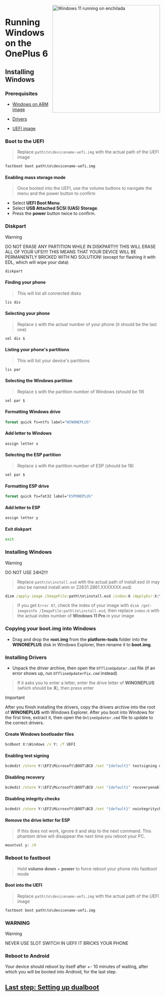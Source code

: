 <img align="right" src="https://github.com/Daniel224455/WoA-on-OnePlus6-Series/blob/main/enchilada.png" width="350" alt="Windows 11 running on enchilada">

# Running Windows on the OnePlus 6

## Installing Windows

### Prerequisites
- [Windows on ARM image](https://worproject.com/esd)
  
- [Drivers](https://github.com/Daniel224455/WoA-on-OnePlus6-Series/releases/tag/Drivers)
  
- [UEFI image](https://github.com/Daniel224455/WoA-on-OnePlus6-Series/releases/tag/UEFI)

### Boot to the UEFI
> Replace `path\to\devicename-uefi.img` with the actual path of the UEFI image
```cmd
fastboot boot path\to\devicename-uefi.img
```

#### Enabling mass storage mode
> Once booted into the UEFI, use the volume buttons to navigate the menu and the power button to confirm
- Select **UEFI Boot Menu**.
- Select **USB Attached SCSI (UAS) Storage**.
- Press the **power** button twice to confirm.

### Diskpart
> [!WARNING]
> DO NOT ERASE ANY PARTITION WHILE IN DISKPART!!!! THIS WILL ERASE ALL OF YOUR UFS!!!! THIS MEANS THAT YOUR DEVICE WILL BE PERMANENTLY BRICKED WITH NO SOLUTION! (except for flashing it with EDL, which will wipe your data)
```cmd
diskpart
```

#### Finding your phone
> This will list all connected disks
```cmd
lis dis
```

#### Selecting your phone
> Replace `$` with the actual number of your phone (it should be the last one)
```cmd
sel dis $
```

#### Listing your phone's partitions
> This will list your device's partitions
```cmd
lis par
```

#### Selecting the Windows partition
> Replace `$` with the partition number of Windows (should be 19)
```cmd
sel par $
```

#### Formatting Windows drive
```cmd
format quick fs=ntfs label="WINONEPLUS"
```

#### Add letter to Windows
```cmd
assign letter x
```

#### Selecting the ESP partition
> Replace `$` with the partition number of ESP (should be 18)
```cmd
sel par $
```

#### Formatting ESP drive
```cmd
format quick fs=fat32 label="ESPONEPLUS"
```

#### Add letter to ESP
```cmd
assign letter y
```

#### Exit diskpart
```cmd
exit
```

### Installing Windows
> [!Warning]
> DO NOT USE 24H2!!!

> Replace `path\to\install.esd` with the actual path of install.esd (it may also be named install.wim or 22631.2861.XXXXXXX.esd)

```cmd
dism /apply-image /ImageFile:path\to\install.esd /index:6 /ApplyDir:X:\
```

> If you get `Error 87`, check the index of your image with `dism /get-imageinfo /ImageFile:path\to\install.esd`, then replace `index:6` with the actual index number of **Windows 11 Pro** in your image

### Copying your boot.img into Windows
- Drag and drop the **root.img** from the **platform-tools** folder into the **WINONEPLUS** disk in Windows Explorer, then rename it to **boot.img**.

### Installing Drivers
- Unpack the driver archive, then open the `OfflineUpdater.cmd` file (if an error shows up, run `OfflineUpdaterFix.cmd` instead)

> If it asks you to enter a letter, enter the drive letter of **WINONEPLUS** (which should be **X**), then press enter

> [!IMPORTANT]
> After you finish installing the drivers, copy the drivers archive into the root of **WINONEPLUS** with Windows Explorer. After you boot into Windows for the first time, extract it, then open the `OnlineUpdater.cmd` file to update to the correct drivers.

#### Create Windows bootloader files
```cmd
bcdboot X:\Windows /s Y: /f UEFI
```

#### Enabling test signing
```cmd
bcdedit /store Y:\EFI\Microsoft\BOOT\BCD /set "{default}" testsigning on
```

#### Disabling recovery
```cmd
bcdedit /store Y:\EFI\Microsoft\BOOT\BCD /set "{default}" recoveryenabled no
```

#### Disabling integrity checks
```cmd
bcdedit /store Y:\EFI\Microsoft\BOOT\BCD /set "{default}" nointegritychecks on
```

#### Remove the drive letter for ESP
> If this does not work, ignore it and skip to the next command. This phantom drive will disappear the next time you reboot your PC.
```cmd
mountvol y: /d
```

### Reboot to fastboot
> Hold **volume down** + **power** to force reboot your phone into fastboot mode

#### Boot into the UEFI
> Replace `path\to\devicename-uefi.img` with the actual path of the UEFI image
```cmd
fastboot boot path\to\devicename-uefi.img
```

### WARNING
> [!Warning]
> NEVER USE SLOT SWITCH IN UEFI! IT BRICKS YOUR PHONE

### Reboot to Android
Your device should reboot by itself after +- 10 minutes of waiting, after which you will be booted into Android, for the last step.

## [Last step: Setting up dualboot](/guide/4-dualboot.md)

















